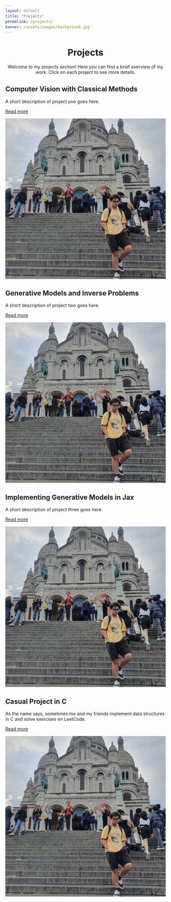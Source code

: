 ```yaml
---
layout: default
title: "Projects"
permalink: /projects/
banner: /assets/images/background.jpg
---
```


<div style="text-align:center; margin-bottom: 2rem;">
  <h1>Projects</h1>
  <p>Welcome to my projects section! Here you can find a brief overview of my work. Click on each project to see more details.</p>
</div>

<div class="projects-container">

  <!-- Project 1 -->
  <div class="project-card">
    <h2>Computer Vision with Classical Methods</h2>
    <p>A short description of project one goes here.</p>
    <div class="project-icons">
      <i class="fab fa-cuttlefish" title="C++"></i> <!-- Example icon for C++ -->
    </div>
    <p><a href="/projects/project-one/">Read more</a></p>
    <img src="/assets/images/profile.png" alt="Project 1 image" class="project-image">
  </div>

  <!-- Project 2 -->
  <div class="project-card">
    <h2>Generative Models and Inverse Problems</h2>
    <p>A short description of project two goes here.</p>
    <div class="project-icons">
      <i class="fab fa-python" title="Python / PyTorch"></i>
    </div>
    <p><a href="/projects/project-two/">Read more</a></p>
    <img src="/assets/images/profile.png" alt="Project 1 image" class="project-image">
  </div>

  <!-- Project 3 -->
  <div class="project-card">
    <h2>Implementing Generative Models in Jax</h2>
    <p>A short description of project three goes here.</p>
    <div class="project-icons">
      <i class="fab fa-python" title="Python / JAX"></i>
    </div>
    <p><a href="/projects/project-three/">Read more</a></p>
    <img src="/assets/images/profile.png" alt="Project 1 image" class="project-image">
  </div>

  <!-- Project 4 -->
  <div class="project-card">
    <h2>Casual Project in C</h2>
    <p>As the name says, sometimes me and my friends implement data structures in C and solve exercises on LeetCode.</p>
    <div class="project-icons">
      <i class="fas fa-c" title="C"></i> <!-- Use a generic icon for C -->
    </div>
    <p><a href="https://github.com/EwerthonMelzani/Friends_of_C">Read more</a></p>
    <img src="/assets/images/profile.png" alt="Project 1 image" class="project-image">
  </div>

</div>
